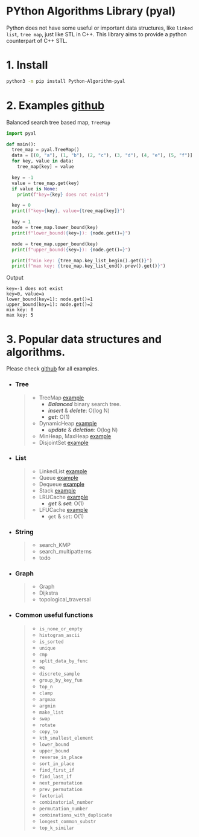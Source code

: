 # PYthon Algorithms Library (pyal)

Python does not have some useful or important data structures, like `linked list`, `tree map`, just like STL in C++. 
This library aims to provide a python counterpart of C++ STL.

# 1. Install 
 ```bash
 python3 -m pip install Python-Algorithm-pyal
 ```

# 2. Examples [github](https://github.com/SummerRainET2008/PYthon_Algorithms_Library)

Balanced search tree based map, ```TreeMap```

```python
import pyal

def main():
  tree_map = pyal.TreeMap()
  data = [(0, "a"), (1, "b"), (2, "c"), (3, "d"), (4, "e"), (5, "f")]
  for key, value in data:
    tree_map[key] = value

  key = -1
  value = tree_map.get(key)
  if value is None:
    print(f"key={key} does not exist")

  key = 0
  print(f"key={key}, value={tree_map[key]}")

  key = 1
  node = tree_map.lower_bound(key)
  print(f"lower_bound({key=}): {node.get()=}")

  node = tree_map.upper_bound(key)
  print(f"upper_bound({key=}): {node.get()=}")

  print(f"min key: {tree_map.key_list_begin().get()}")
  print(f"max key: {tree_map.key_list_end().prev().get()}")
```

Output
```
key=-1 does not exist
key=0, value=a
lower_bound(key=1): node.get()=1
upper_bound(key=1): node.get()=2
min key: 0
max key: 5
```


# 3. Popular data structures and algorithms.
  Please check [github](https://github.com/SummerRainET2008/PYthon_Algorithms_Library) for all examples.
  * ### Tree
    >* TreeMap [example](doc/example_TreeMap.md)
    >   * ___Balanced___ binary search tree.
    >   * ___insert___ & ___delete___: O(log N)
    >   * ___get___:  O(1)
    >* DynamicHeap [example](doc/example_DynamicHeap.md)
    >   * ___update___ & ___deletion___: O(log N)
    >* MinHeap, MaxHeap [example](doc/example_MinHeap.md)
    >* DisjointSet [example](doc/example_DisjointSet.md)
  * ### List
    > * LinkedList [example](doc/example_LinkedList.md)
    > * Queue [example](doc/example_Queue.md)
    > * Dequeue [example](doc/example_Deque.md)
    > * Stack [example](doc/example_Stack.md)
    > * LRUCache [example](doc/example_LRUCache.md)
    >   * ___get___ & ___set___: O(1)
    > * LFUCache [example](doc/example_LFUCache.md)
    >   * `get` & `set`: O(1) 
  * ### String
    >* search_KMP
    >* search_multipatterns
    >  * todo
  * ### Graph
    > * Graph
    > * Dijkstra
    > * topological_traversal
  * ### Common useful functions
    > * `is_none_or_empty`
    > * `histogram_ascii`
    > * `is_sorted` 
    > * `unique` 
    > * `cmp`
    > * `split_data_by_func` 
    > * `eq`
    > * `discrete_sample` 
    > * `group_by_key_fun` 
    > * `top_n`
    > * `clamp`
    > * `argmax`
    > * `argmin`
    > * `make_list`
    > * `swap`
    > * `rotate`
    > * `copy_to`
    > * `kth_smallest_element`
    > * `lower_bound`
    > * `upper_bound`
    > * `reverse_in_place`
    > * `sort_in_place`
    > * `find_first_if`
    > * `find_last_if`
    > * `next_permutation`
    > * `prev_permutation`
    > * `factorial`
    > * `combinatorial_number`
    > * `permutation_number`
    > * `combinations_with_duplicate`
    > * `longest_common_substr`
    > * `top_k_similar`
